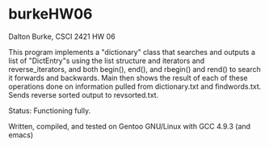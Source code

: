 # burkeHW06

Dalton Burke, CSCI 2421 HW 06

This program implements a "dictionary" class that searches and outputs a list of "DictEntry"s using the list structure and iterators and reverse_iterators, and both begin(), end(), and rbegin() and rend() to search it forwards and backwards. Main then shows the result of each of these operations done on information pulled from dictionary.txt and findwords.txt. Sends reverse sorted output to revsorted.txt.

Status: Functioning fully.

Written, compiled, and tested on Gentoo GNU/Linux with GCC 4.9.3 (and emacs)
